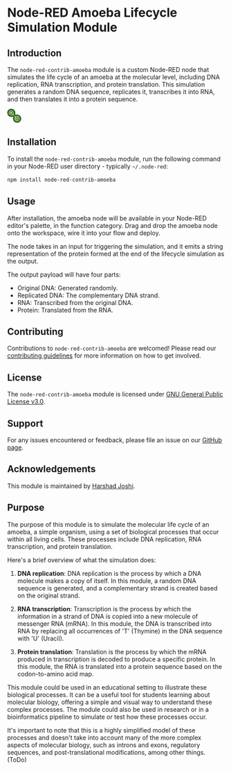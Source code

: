 # Node-RED Amoeba Lifecycle Simulation Module

## Introduction

The `node-red-contrib-amoeba` module is a custom Node-RED node that simulates the life cycle of an amoeba at the molecular level, including DNA replication, RNA transcription, and protein translation. This simulation generates a random DNA sequence, replicates it, transcribes it into RNA, and then translates it into a protein sequence.

![Node-RED Amoeba Lifecycle Simulation Module](./images/amoeba.png)

## Installation

To install the `node-red-contrib-amoeba` module, run the following command in your Node-RED user directory - typically `~/.node-red`:

```bash
npm install node-red-contrib-amoeba
```

## Usage

After installation, the amoeba node will be available in your Node-RED editor's palette, in the function category. Drag and drop the amoeba node onto the workspace, wire it into your flow and deploy.

The node takes in an input for triggering the simulation, and it emits a string representation of the protein formed at the end of the lifecycle simulation as the output. 

The output payload will have four parts:

- Original DNA: Generated randomly.
- Replicated DNA: The complementary DNA strand.
- RNA: Transcribed from the original DNA.
- Protein: Translated from the RNA.

## Contributing

Contributions to `node-red-contrib-amoeba` are welcomed! Please read our [contributing guidelines](./CONTRIBUTING.md) for more information on how to get involved.

## License

The `node-red-contrib-amoeba` module is licensed under [GNU General Public License v3.0](./LICENSE).

## Support

For any issues encountered or feedback, please file an issue on our [GitHub page](https://github.com/hj91/node-red-contrib-amoeba).

## Acknowledgements

This module is maintained by [Harshad Joshi](mailto:harshad@bufferstack.io).

## Purpose

The purpose of this module is to simulate the molecular life cycle of an amoeba, a simple organism, using a set of biological processes that occur within all living cells. These processes include DNA replication, RNA transcription, and protein translation.

Here's a brief overview of what the simulation does:

1. **DNA replication**: DNA replication is the process by which a DNA molecule makes a copy of itself. In this module, a random DNA sequence is generated, and a complementary strand is created based on the original strand.

2. **RNA transcription**: Transcription is the process by which the information in a strand of DNA is copied into a new molecule of messenger RNA (mRNA). In this module, the DNA is transcribed into RNA by replacing all occurrences of 'T' (Thymine) in the DNA sequence with 'U' (Uracil).

3. **Protein translation**: Translation is the process by which the mRNA produced in transcription is decoded to produce a specific protein. In this module, the RNA is translated into a protein sequence based on the codon-to-amino acid map.

This module could be used in an educational setting to illustrate these biological processes. It can be a useful tool for students learning about molecular biology, offering a simple and visual way to understand these complex processes. The module could also be used in research or in a bioinformatics pipeline to simulate or test how these processes occur.

It's important to note that this is a highly simplified model of these processes and doesn't take into account many of the more complex aspects of molecular biology, such as introns and exons, regulatory sequences, and post-translational modifications, among other things. (ToDo)
